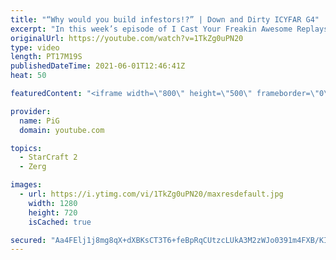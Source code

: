 ```yaml
---
title: "“Why would you build infestors!?” | Down and Dirty ICYFAR G4"
excerpt: "In this week’s episode of I Cast Your Freakin Awesome Replays (ICYFAR) players sent in their replays where they didn’t go past 35 workers!   NEW ICYFAR CHALLENGE: “Scorched Earth” - Avoid fighting front on and burn your enemies base down instead! BASETRADE your way to victory. Send submissions to fluxiorsc@gmail.com"
originalUrl: https://youtube.com/watch?v=1TkZg0uPN20
type: video
length: PT17M19S
publishedDateTime: 2021-06-01T12:46:41Z
heat: 50

featuredContent: "<iframe width=\"800\" height=\"500\" frameborder=\"0\" src=\"https://www.youtube.com/embed/1TkZg0uPN20\" allow=\"accelerometer; autoplay; encrypted-media; gyroscope; picture-in-picture\" allowfullscreen></iframe>"

provider:
  name: PiG
  domain: youtube.com

topics:
  - StarCraft 2
  - Zerg

images:
  - url: https://i.ytimg.com/vi/1TkZg0uPN20/maxresdefault.jpg
    width: 1280
    height: 720
    isCached: true

secured: "Aa4FElj1j8mg8qX+dXBKsCT3T6+feBpRqCUtzcLUkA3M2zWJo0391m4FXB/KIP16FK+mJ5F1AQe8nzlQmYMSV1dtimNGPdtPJOVTykK/QLOJsVTecrcUdh8A7kl1ifX4esTRorpfvzFRgMuf4Xw2YUGoODdX+u0jCdHVankyenHSfX/49fKCon9bdSOoqwS+wsB4Kt0w5wirYlzpoQzc7BTZhukhoVI9XxBvCZjb/rIQfm64DIrBEIC87s+tJA1BAdWcrCNb4Ws+8kAJStQ6e4RrpsX6uKBPrKCmdo2NxYYrJNus5u8OrxWLXBp0utWDdQB652er29ceXVt2wqFnwuytUZ9luLcCy7Xf5GjPAI5HKVBxs8NVPSguI/IYw5Zz8IQ9iiNZbMWqmCAwBQloG2321gBz5opgL54gsePLsHY=;q7LRUNV0iZcuRdRnFcT4Sw=="
---
```


